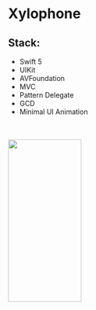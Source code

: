 # Xylophone

## Stack:

- Swift 5
- UIKit
- AVFoundation
- MVC
- Pattern Delegate
- GCD
- Minimal UI Animation

<br><br>
<img align="left" src="https://github.com/MaybeRT-rt/gif/blob/main/Simulator%20Screenshot%20-%20iPhone%2014%20Pro%20-%202023-11-02%20at%2012.41.51.png" width="150" height="330">

